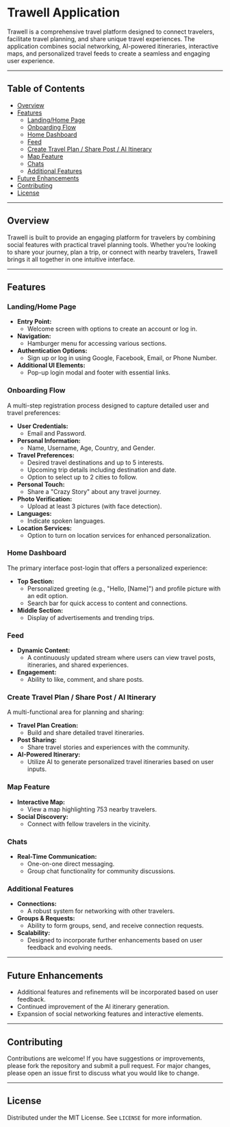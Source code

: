 # Trawell Application

Trawell is a comprehensive travel platform designed to connect travelers, facilitate travel planning, and share unique travel experiences. The application combines social networking, AI-powered itineraries, interactive maps, and personalized travel feeds to create a seamless and engaging user experience.

---

## Table of Contents

- [Overview](#overview)
- [Features](#features)
  - [Landing/Home Page](#landinghome-page)
  - [Onboarding Flow](#onboarding-flow)
  - [Home Dashboard](#home-dashboard)
  - [Feed](#feed)
  - [Create Travel Plan / Share Post / AI Itinerary](#create-travel-plan--share-post--ai-itinerary)
  - [Map Feature](#map-feature)
  - [Chats](#chats)
  - [Additional Features](#additional-features)
- [Future Enhancements](#future-enhancements)
- [Contributing](#contributing)
- [License](#license)

---

## Overview

Trawell is built to provide an engaging platform for travelers by combining social features with practical travel planning tools. Whether you’re looking to share your journey, plan a trip, or connect with nearby travelers, Trawell brings it all together in one intuitive interface.

---

## Features

### Landing/Home Page

- **Entry Point:**  
  - Welcome screen with options to create an account or log in.
- **Navigation:**  
  - Hamburger menu for accessing various sections.
- **Authentication Options:**  
  - Sign up or log in using Google, Facebook, Email, or Phone Number.
- **Additional UI Elements:**  
  - Pop-up login modal and footer with essential links.

### Onboarding Flow

A multi-step registration process designed to capture detailed user and travel preferences:

- **User Credentials:**  
  - Email and Password.
- **Personal Information:**  
  - Name, Username, Age, Country, and Gender.
- **Travel Preferences:**  
  - Desired travel destinations and up to 5 interests.
  - Upcoming trip details including destination and date.
  - Option to select up to 2 cities to follow.
- **Personal Touch:**  
  - Share a "Crazy Story" about any travel journey.
- **Photo Verification:**  
  - Upload at least 3 pictures (with face detection).
- **Languages:**  
  - Indicate spoken languages.
- **Location Services:**  
  - Option to turn on location services for enhanced personalization.

### Home Dashboard

The primary interface post-login that offers a personalized experience:

- **Top Section:**  
  - Personalized greeting (e.g., "Hello, [Name]") and profile picture with an edit option.
  - Search bar for quick access to content and connections.
- **Middle Section:**  
  - Display of advertisements and trending trips.

### Feed

- **Dynamic Content:**  
  - A continuously updated stream where users can view travel posts, itineraries, and shared experiences.
- **Engagement:**  
  - Ability to like, comment, and share posts.

### Create Travel Plan / Share Post / AI Itinerary

A multi-functional area for planning and sharing:

- **Travel Plan Creation:**  
  - Build and share detailed travel itineraries.
- **Post Sharing:**  
  - Share travel stories and experiences with the community.
- **AI-Powered Itinerary:**  
  - Utilize AI to generate personalized travel itineraries based on user inputs.

### Map Feature

- **Interactive Map:**  
  - View a map highlighting 753 nearby travelers.
- **Social Discovery:**  
  - Connect with fellow travelers in the vicinity.

### Chats

- **Real-Time Communication:**  
  - One-on-one direct messaging.
  - Group chat functionality for community discussions.

### Additional Features

- **Connections:**  
  - A robust system for networking with other travelers.
- **Groups & Requests:**  
  - Ability to form groups, send, and receive connection requests.
- **Scalability:**  
  - Designed to incorporate further enhancements based on user feedback and evolving needs.

---

## Future Enhancements

- Additional features and refinements will be incorporated based on user feedback.
- Continued improvement of the AI itinerary generation.
- Expansion of social networking features and interactive elements.

---

## Contributing

Contributions are welcome! If you have suggestions or improvements, please fork the repository and submit a pull request. For major changes, please open an issue first to discuss what you would like to change.

---

## License

Distributed under the MIT License. See `LICENSE` for more information.
